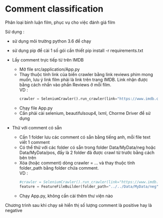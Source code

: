 # Comment classification 
Phân loại bình luận film, phục vụ cho việc đánh giá film

Sử dụng : 
* sử dụng môi trường python 3.6 để chạy
* sử dụng pip để cài 1 số gói cần thiết
 pip install -r requirements.txt 
 
* Lấy comment trực tiếp từ trên IMDB
  * Mở file src/application/App.py
  * Thay thuộc tính link của biến crawler bằng link reviews phim mong muốn, lưu ý link film phải là link trên trang IMDB.
  Link nhận được bằng cách nhấn vào phần Reviews ở mỗi film. <br> 
  VD : 
     ```python 
     crawler = SeleniumCrawler().run_crawler(link="https://www.imdb.com/title/tt5523010/reviews?ref_=tt_ov_rt")
     ```
  * Chạy file App.py
  * Cần phải cài selenium, beautifulsoup4, lxml, Chorme Driver để sử dụng 
* Thử với comment có sẵn
  * Cần 1 folder lưu các comment có sẵn bằng tiếng anh, mỗi file text viết 1 comment
  * Có thể thử với các folder có sẵn trong folder Data/MyData/neg hoặc Data/MyData/pos, đấy là 2 folder đã được crawl từ trước bằng cách bên trên 
  * Xóa (hoặc comment) dòng crawler = ... và thay thuộc tính folder_path bằng folder chứa comment.<br>
  VD : 
    ```python
    #crawler = SeleniumCrawler().run_crawler(link="https://www.imdb.com/title/tt5523010/reviews?ref_=tt_ov_rt")
    feature = FeatureFileBuilder(folder_path="../../Data/MyData/neg").build_feature_from_folder()
    ```
  * Chạy App.py, không cần cài thêm thư viện nào

Chương trình sau khi chạy sẽ hiển thị số lượng comment là positive hay là negative
